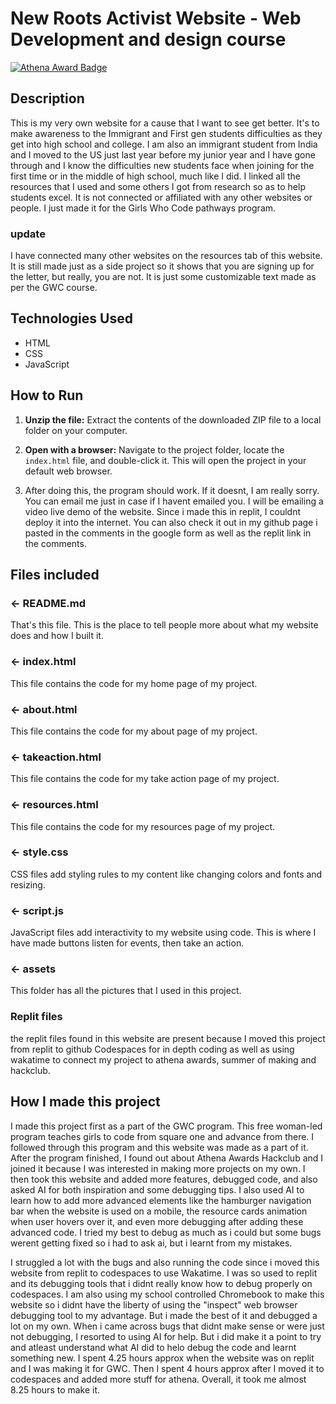 # New Roots Activist Website - Web Development and design course 
[![Athena Award Badge](https://img.shields.io/endpoint?url=https%3A%2F%2Faward.athena.hackclub.com%2Fapi%2Fbadge)](https://award.athena.hackclub.com?utm_source=readme)

## Description
This is my very own website for a cause that I want to see get better. It's to make awareness to the Immigrant and First gen students difficulties as they get into high school and college. I am also an immigrant student from India and I moved to the US just last year before my junior year and I have gone through and I know the difficulties new students face when joining for the first time or in the middle of high school, much like I did. I linked all the resources that I used and some others I got from research so as to help students excel. 
It is not connected or affiliated with any other websites or people. I just made it for the Girls Who Code pathways program. 
### update
I have connected many other websites on the resources tab of this website. It is still made just as a side project so it shows that you are signing up for the letter, but really, you are not. It is just some customizable text made as per the GWC course. 

## Technologies Used
* HTML
* CSS
* JavaScript

## How to Run

1.  **Unzip the file:** Extract the contents of the downloaded ZIP file to a local folder on your computer.
2.  **Open with a browser:** Navigate to the project folder, locate the `index.html` file, and double-click it. This will open the project in your default web browser.

3.  After doing this, the program should work. If it doesnt, I am really sorry. You can email me just in case if I havent emailed you. I will be emailing a video live demo of the website. Since i made this in replit, I couldnt deploy it into the internet. You can also check it out in my github page i pasted in the comments in the google form as well as the replit link in the comments.

## Files included
### ← README.md

That's this file. This is the place to tell people more about what my website does and how I built it. 

### ← index.html

This file contains the code for my home page of my project. 

### ← about.html

This file contains the code for my about page of my project. 

### ← takeaction.html

This file contains the code for my take action page of my project. 

###  ← resources.html

This file contains the code for my resources page of my project. 

### ← style.css

CSS files add styling rules to my content like changing colors and fonts and resizing. 

### ← script.js

JavaScript files add interactivity to my website using code. This is where I have made buttons listen for events, then take an action.

### ← assets

This folder has all the pictures that I used in this project. 

### Replit files

the replit files found in this website are present because I moved this project from replit to github Codespaces for in depth coding as well as using wakatime to connect my project to athena awards, summer of making and hackclub. 

## How I made this project
I made this project first as a part of the GWC program. This free woman-led program teaches girls to code from square one and advance from there. I followed through this program and this website was made as a part of it. After the program finished, I found out about Athena Awards Hackclub and I joined it because I was interested in making more projects on my own. I then took this website and added more features, debugged code, and also asked AI for both inspiration and some debugging tips. I also used AI to learn how to add more advanced elements like the hamburger navigation bar when the website is used on a mobile, the resource cards animation when user hovers over it, and even more debugging after adding these advanced code. I tried my best to debug as much as i could but some bugs werent getting fixed so i had to ask ai, but i learnt from my mistakes. 

I struggled a lot with the bugs and also running the code since i moved this website from replit to codespaces to use Wakatime. I was so used to replit and its debugging tools that i didnt really know how to debug properly on codespaces. I am also using my school controlled Chromebook to  make this website so i didnt have the liberty of using the "inspect" web browser debugging tool to my advantage. But i made the best of it and debugged a lot on my own. When i came across bugs that didnt make sense or were just not debugging, I resorted to using AI for help. But i did make it a point to try and atleast understand what AI did to helo debug the code and learnt something new. 
I spent 4.25 hours approx when the website was on replit and I was making it for GWC. Then I spent 4 hours approx after I moved it to codespaces and added more stuff for athena. Overall, it took me almost 8.25 hours to make it. 

